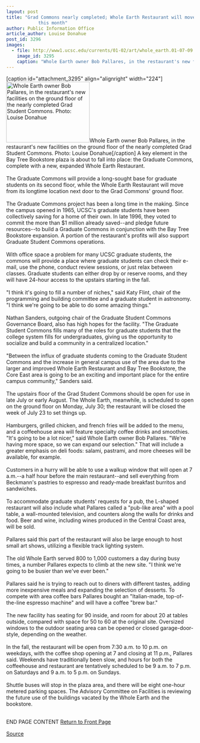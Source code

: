 ```yaml
---
layout: post
title: "Grad Commons nearly completed; Whole Earth Restaurant will move there later
			this month"
author: Public Information Office
article_author: Louise Donahue
post_id: 3296
images:
  - file: http://www1.ucsc.edu/currents/01-02/art/whole_earth.01-07-09.224.jpg
    image_id: 3295
    caption: "Whole Earth owner Bob Pallares, in the restaurant's new facilities on the ground floor of the nearly completed Grad Student Commons. Photo: Louise Donahue"
---
```


[caption id="attachment_3295" align="alignright" width="224"]<a href="http://dev-ucsc-news.pantheonsite.io/wp-content/uploads/2001/07/whole_earth.01-07-09.224.jpg"><img class="size-full wp-image-3295" src="http://dev-ucsc-news.pantheonsite.io/wp-content/uploads/2001/07/whole_earth.01-07-09.224.jpg" alt="Whole Earth owner Bob Pallares, in the restaurant's new facilities on the ground floor of the nearly completed Grad Student Commons. Photo: Louise Donahue" width="224" height="163" /></a>Whole Earth owner Bob Pallares, in the restaurant's new facilities on the ground floor of the nearly completed Grad Student Commons. Photo: Louise Donahue[/caption]
A key element in the Bay Tree Bookstore plaza is about to fall into place: the Graduate Commons, complete with a new, expanded Whole Earth Restaurant.<br>
<br>
The Graduate Commons will provide a long-sought base for graduate students on its second floor, while the Whole Earth Restaurant will move from its longtime location next door to the Grad Commons' ground floor.<br>
<br>
The Graduate Commons project has been a long time in the making. Since the campus opened in 1965, UCSC's graduate students have been collectively saving for a home of their own. In late 1996, they voted to commit the more than $1 million already saved--and pledge future resources--to build a Graduate Commons in conjunction with the Bay Tree Bookstore expansion. A portion of the restaurant's profits will also support Graduate Student Commons operations.<br>
<br>
With office space a problem for many UCSC graduate students, the commons will provide a place where graduate students can check their e-mail, use the phone, conduct review sessions, or just relax between classes. Graduate students can either drop by or reserve rooms, and they will have 24-hour access to the upstairs starting in the fall.<br>
<br>
"I think it's going to fill a number of niches," said Katy Flint, chair of the programming and building committee and a graduate student in astronomy. "I think we're going to be able to do some amazing things."<br>
<br>
Nathan Sanders, outgoing chair of the Graduate Student Commons Governance Board, also has high hopes for the facility. "The Graduate Student Commons fills many of the roles for graduate students that the college system fills for undergraduates, giving us the opportunity to socialize and build a community in a centralized location."<br>
<br>
"Between the influx of graduate students coming to the Graduate Student Commons and the increase in general campus use of the area due to the larger and improved Whole Earth Restaurant and Bay Tree Bookstore, the Core East area is going to be an exciting and important place for the entire campus community," Sanders said.<br>
<br>
The upstairs floor of the Grad Student Commons should be open for use in late July or early August. The Whole Earth, meanwhile, is scheduled to open on the ground floor on Monday, July 30; the restaurant will be closed the week of July 23 to set things up.<br>
<br>
Hamburgers, grilled chicken, and french fries will be added to the menu, and a coffeehouse area will feature specialty coffee drinks and smoothies. "It's going to be a lot nicer," said Whole Earth owner Bob Pallares. "We're having more space, so we can expand our selection." That will include a greater emphasis on deli foods: salami, pastrami, and more cheeses will be available, for example.<br>
<br>
Customers in a hurry will be able to use a walkup window that will open at 7 a.m.--a half hour before the main restaurant--and sell everything from Beckmann's pastries to espresso and ready-made breakfast burritos and sandwiches.<br>
<br>
To accommodate graduate students' requests for a pub, the L-shaped restaurant will also include what Pallares called a "pub-like area" with a pool table, a wall-mounted television, and counters along the walls for drinks and food. Beer and wine, including wines produced in the Central Coast area, will be sold.<br>
<br>
Pallares said this part of the restaurant will also be large enough to host small art shows, utilizing a flexible track lighting system.<br>
<br>
The old Whole Earth served 800 to 1,000 customers a day during busy times, a number Pallares expects to climb at the new site. "I think we're going to be busier than we've ever been."<br>
<br>
Pallares said he is trying to reach out to diners with different tastes, adding more inexpensive meals and expanding the selection of desserts. To compete with area coffee bars Pallares bought an "Italian-made, top-of-the-line espresso machine" and will have a coffee "brew bar."<br>
<br>
The new facility has seating for 90 inside, and room for about 20 at tables outside, compared with space for 50 to 60 at the original site. Oversized windows to the outdoor seating area can be opened or closed garage-door-style, depending on the weather.<br>
<br>
In the fall, the restaurant will be open from 7:30 a.m. to 10 p.m. on weekdays, with the coffee shop opening at 7 and closing at 11 p.m., Pallares said. Weekends have traditionally been slow, and hours for both the coffeehouse and restaurant are tentatively scheduled to be 9 a.m. to 7 p.m. on Saturdays and 9 a.m. to 5 p.m. on Sundays.<br>
<br>
Shuttle buses will stop in the plaza area, and there will be eight one-hour metered parking spaces. The Advisory Committee on Facilities is reviewing the future use of the buildings vacated by the Whole Earth and the bookstore.
<p>
  <br>
  END PAGE CONTENT <a href="../../index.html">Return to Front Page</a> <img align="bottom" alt=" " border="0" height="1" src="../../images/trans.gif" width="385">
</p>
<p><a href="http://www1.ucsc.edu/currents/01-02/07-09/commons_restaurant.html" title="Permalink to commons_restaurant">Source</a></p>
